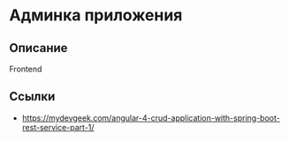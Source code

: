 # Админка приложения

## Описание

Frontend 

## Ссылки

* https://mydevgeek.com/angular-4-crud-application-with-spring-boot-rest-service-part-1/
